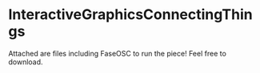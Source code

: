 # InteractiveGraphicsConnectingThings

Attached are files including FaseOSC to run the piece! Feel free to download.
